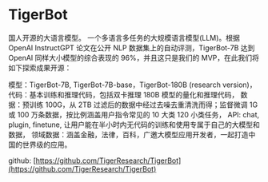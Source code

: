 # TigerBot

国人开源的大语言模型。
一个多语言多任务的大规模语言模型(LLM)。根据 OpenAI InstructGPT 论文在公开 NLP 数据集上的自动评测，TigerBot-7B 达到 OpenAI
同样大小模型的综合表现的 96%，并且这只是我们的 MVP，在此我们将如下探索成果开源：

模型：TigerBot-7B, TigerBot-7B-base，TigerBot-180B (research version)，
代码：基本训练和推理代码，包括双卡推理 180B 模型的量化和推理代码，
数据：预训练 100G，从 2TB 过滤后的数据中经过去噪去重清洗而得；监督微调 1G 或 100 万条数据，按比例涵盖用户指令常见的 10 大类
120 小类任务，
API: chat, plugin, finetune, 让用户能在半小时内无代码的训练和使用专属于自己的大模型和数据，
领域数据：涵盖金融，法律，百科，广邀大模型应用开发者，一起打造中国的世界级的应用。

github: [https://github.com/TigerResearch/TigerBot](https://github.com/TigerResearch/TigerBot)